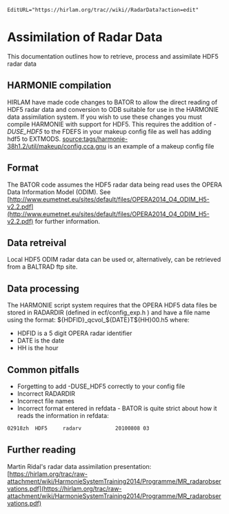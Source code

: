 ```@meta
EditURL="https://hirlam.org/trac//wiki//RadarData?action=edit"
```
# Assimilation of Radar Data
This documentation outlines how to retrieve, process and assimilate HDF5 radar data

## HARMONIE compilation
HIRLAM have made code changes to BATOR to allow the direct reading of HDF5 radar data and conversion to ODB suitable for use in the HARMONIE data assimilation system. If you wish to use these changes you must compile HARMONIE with support for HDF5. This requires the addition of *-DUSE_HDF5* to the FDEFS in your makeup config file as well has adding hdf5 to EXTMODS. [source:tags/harmonie-38h1.2/util/makeup/config.cca.gnu](https://hirlam.org/trac/browser/tags/harmonie-38h1.2/util/makeup/config.cca.gnu) is an example of a makeup config file 

## Format
 The BATOR code assumes the HDF5 radar data being read uses the OPERA Data Information Model (ODIM). See [http://www.eumetnet.eu/sites/default/files/OPERA2014_O4_ODIM_H5-v2.2.pdf](http://www.eumetnet.eu/sites/default/files/OPERA2014_O4_ODIM_H5-v2.2.pdf) for further information.

## Data retreival
Local HDF5 ODIM radar data can be used or, alternatively, can be retrieved from a BALTRAD ftp site.

## Data processing
The HARMONIE script system requires that the OPERA HDF5 data files be stored in RADARDIR (defined in ecf/config_exp.h ) and have a file name using the format: ${HDFID}_qcvol_${DATE}T${HH}00.h5 where: 
 * HDFID is a 5 digit OPERA radar identifier
 * DATE is the date
 * HH is the hour

## Common pitfalls
 * Forgetting to add -DUSE_HDF5 correctly to your config file
 * Incorrect RADARDIR
 * Incorrect file names
 * Incorrect format entered in refdata - BATOR is quite strict about how it reads the information in refdata:
```bash
02918zh  HDF5     radarv           20100808 03 
```

## Further reading
Martin Ridal's radar data assimilation presentation: [https://hirlam.org/trac/raw-attachment/wiki/HarmonieSystemTraining2014/Programme/MR_radarobservations.pdf](https://hirlam.org/trac/raw-attachment/wiki/HarmonieSystemTraining2014/Programme/MR_radarobservations.pdf)
